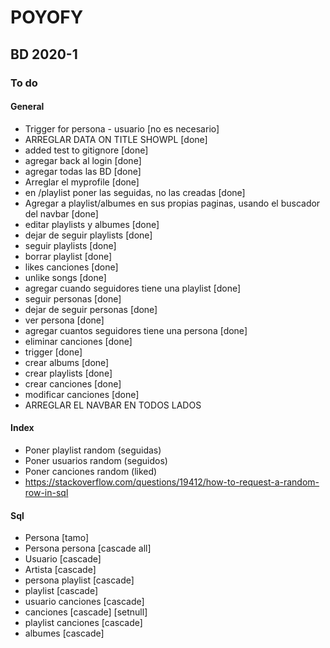# POYOFY

## BD 2020-1

### To do

#### General

+ Trigger for persona - usuario [no es necesario]
+ ARREGLAR DATA ON TITLE SHOWPL [done]
+ added test to gitignore [done]
+ agregar back al login [done]
+ agregar todas las BD [done]
+ Arreglar el myprofile [done]
+ en /playlist poner las seguidas, no las creadas [done]
+ Agregar a playlist/albumes en sus propias paginas, usando el buscador del navbar [done]
+ editar playlists y albumes [done]
+ dejar de seguir playlists [done]
+ seguir playlists [done]
+ borrar playlist [done]
+ likes canciones [done]
+ unlike songs [done]
+ agregar cuando seguidores tiene una playlist [done]
+ seguir personas [done]
+ dejar de seguir personas [done]
+ ver persona [done]
+ agregar cuantos seguidores tiene una persona [done]
+ eliminar canciones [done]
+ trigger [done]
+ crear albums [done]
+ crear playlists [done]
+ crear canciones [done]
+ modificar canciones [done]
+ ARREGLAR EL NAVBAR EN TODOS LADOS


#### Index

+ Poner playlist random (seguidas)
+ Poner usuarios random (seguidos)
+ Poner canciones random (liked)
+ <https://stackoverflow.com/questions/19412/how-to-request-a-random-row-in-sql>

#### Sql

+ Persona [tamo]
+ Persona persona [cascade all]
+ Usuario [cascade]
+ Artista [cascade]
+ persona playlist [cascade]
+ playlist [cascade]
+ usuario canciones [cascade]
+ canciones [cascade] [setnull]
+ playlist canciones [cascade]
+ albumes [cascade]
